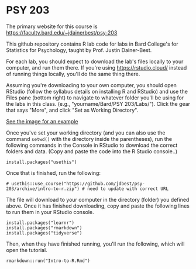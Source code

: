 # PSY 203

The primary website for this course is <https://faculty.bard.edu/~jdainerbest/psy-203>

This github repository contains R lab code for labs in Bard College's for Statistics for Psychology, taught by Prof. Justin Dainer-Best. 

For each lab, you should expect to download the lab's files locally to your computer, and run them there. If you're using https://rstudio.cloud/ instead of running things locally, you'll do the same thing there.

Assuming you're downloading to your own computer, you should open RStudio (follow the syllabus details on installing R and RStudio) and use the Files pane (bottom right) to navigate to whatever folder you'll be using for the labs in this class. (e.g., "yourname/Bard/PSY 203/Labs/"). Click the gear that says "More", and click "Set as Working Directory". 

[See the image for an example](set-working-directory.png)

Once you've set your working directory (and you can also use the command `setwd()` with the directory inside the parentheses), run the following commands in the Console in RStudio to download the correct folders and data. (Copy and paste the code into the R Studio console..)

```
install.packages("usethis")
```

Once that is finished, run the following:

```
# usethis::use_course("https://github.com/jdbest/psy-203/archive/intro-to-r.zip") # need to update with correct URL
```

The file will download to your computer in the directory (folder) you defined above. Once it has finished downloading, copy and paste the following lines to run them in your RStudio console. 

```
install.packages("learnr")
install.packages("rmarkdown")
install.packages("tidyverse")
```

Then, when they have finished running, you'll run the following, which will open the tutorial. 

```
rmarkdown::run("Intro-to-R.Rmd")
```
